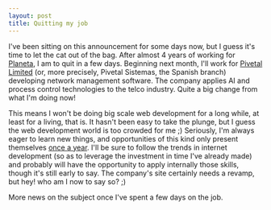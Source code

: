 ```yaml
---
layout: post
title: Quitting my job
---
```


I've been sitting on this announcement for some days now, but I guess it's time to let the cat out of the bag.
After almost 4 years of working for <a href="http://www.planeta.es/">Planeta</a>, I am to quit in a few days. Beginning next month, I'll work for <a href="http://www.pivetal.com/">Pivetal Limited</a> (or, more precisely, Pivetal Sistemas, the Spanish branch) developing network management software. The company applies AI and process control technologies to the telco industry. Quite a big change from what I'm doing now!

This means I won't be doing big scale web development for a long while, at least for a living, that is. It hasn't been easy to take the plunge, but I guess the web development world is too crowded for me ;) Seriously, I'm always eager to learn new things, and opportunities of this kind only present themselves <a href="http://victor.carotena.net/weblog/archives/000222.php">once a year</a>.
I'll be sure to follow the trends in internet development (so as to leverage the investment in time I've already made) and probably will have the opportunity to apply internally those skills, though it's still early to say. The company's site certainly needs a revamp, but hey! who am I now to say so? ;)

More news on the subject once I've spent a few days on the job.
